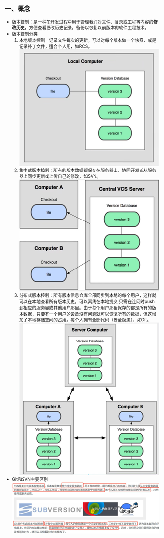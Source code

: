
## 一、概念

- 版本控制：是一种在开发过程中用于管理我们对文件、目录或工程等内容的**修改历史**，方便查看更改历史记录，备份以恢复以前版本的软件工程技术。
- 版本控制分类  
	1. 本地版本控制：记录文件每次的更新，可以对每个版本做一个快照，或是记录补丁文件，适合个人用，如RCS。<br>![image.png](https://raw.githubusercontent.com/tayentay/myimg/main/Obsidian/202304151550874.png)
	2. 集中式版本控制：所有的版本数据都保存在服务器上，协同开发者从服务器上同步更新或上传自己的修改，如SVN。![image.png](https://raw.githubusercontent.com/tayentay/myimg/main/Obsidian/202304151551540.png)
	3. 分布式版本控制：所有版本信息仓库全部同步到本地的每个用户，这样就可以在本地查看所有版本历史，可以离线在本地提交,只需在连网时push到相应的服务器或其他用户那里。由于每个用户那里保存的都是所有的版本数据，只要有一个用户的设备没有问题就可以恢复所有的数据，但这增加了本地存储空间的占用。每个人拥有全部代码（安全隐患），如Git。![image.png](https://raw.githubusercontent.com/tayentay/myimg/main/Obsidian/202304151610884.png)
- Git和SVN主要区别
	![image.png](https://raw.githubusercontent.com/tayentay/myimg/main/Obsidian/202304151614102.png)



